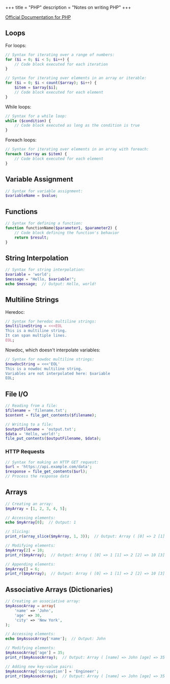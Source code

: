 +++
title = "PHP"
description = "Notes on writing PHP"
+++

[Official Documentation for PHP](https://www.php.net/docs.php)

## Loops

For loops:

```php
// Syntax for iterating over a range of numbers:
for ($i = 0; $i < 5; $i++) {
    // Code block executed for each iteration
}

// Syntax for iterating over elements in an array or iterable:
for ($i = 0; $i < count($array); $i++) {
    $item = $array[$i];
    // Code block executed for each element
}
```

While loops:

```php
// Syntax for a while loop:
while ($condition) {
    // Code block executed as long as the condition is true
}
```

Foreach loops:

```php
// Syntax for iterating over elements in an array with foreach:
foreach ($array as $item) {
    // Code block executed for each element
}
```

## Variable Assignment

```php
// Syntax for variable assignment:
$variableName = $value;
```

## Functions

```php
// Syntax for defining a function:
function functionName($parameter1, $parameter2) {
    // Code block defining the function's behavior
    return $result;
}
```

## String Interpolation

```php
// Syntax for string interpolation:
$variable = 'world';
$message = "Hello, $variable!";
echo $message;  // Output: Hello, world!
```

## Multiline Strings

Heredoc:

```php
// Syntax for heredoc multiline strings:
$multilineString = <<<EOL
This is a multiline string.
It can span multiple lines.
EOL;
```

Nowdoc, which doesn't interpolate variables:

```php
// Syntax for nowdoc multiline strings:
$nowdocString = <<<'EOL'
This is a nowdoc multiline string.
Variables are not interpolated here: $variable
EOL;
```

## File I/O

```php
// Reading from a file:
$filename = 'filename.txt';
$content = file_get_contents($filename);

// Writing to a file:
$outputFilename = 'output.txt';
$data = 'Hello, world!';
file_put_contents($outputFilename, $data);
```

### HTTP Requests

```php
// Syntax for making an HTTP GET request:
$url = 'https://api.example.com/data';
$response = file_get_contents($url);
// Process the response data
```

## Arrays

```php
// Creating an array:
$myArray = [1, 2, 3, 4, 5];

// Accessing elements:
echo $myArray[0];  // Output: 1

// Slicing:
print_r(array_slice($myArray, 1, 3));  // Output: Array ( [0] => 2 [1] => 3 [2] => 4 )

// Modifying elements:
$myArray[2] = 10;
print_r($myArray);  // Output: Array ( [0] => 1 [1] => 2 [2] => 10 [3] => 4 [4] => 5 )

// Appending elements:
$myArray[] = 6;
print_r($myArray);  // Output: Array ( [0] => 1 [1] => 2 [2] => 10 [3] => 4 [4] => 5 [5] => 6 )
```

## Associative Arrays (Dictionaries)

```php
// Creating an associative array:
$myAssocArray = array(
    'name' => 'John',
    'age' => 30,
    'city' => 'New York',
);

// Accessing elements:
echo $myAssocArray['name'];  // Output: John

// Modifying elements:
$myAssocArray['age'] = 35;
print_r($myAssocArray);  // Output: Array ( [name] => John [age] => 35 [city] => New York )

// Adding new key-value pairs:
$myAssocArray['occupation'] = 'Engineer';
print_r($myAssocArray);  // Output: Array ( [name] => John [age] => 35 [city] => New York [occupation] => Engineer )
```
